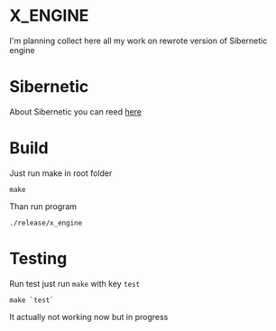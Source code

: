 # X_ENGINE
I'm planning collect here all my work on rewrote version of Sibernetic engine

# Sibernetic
About Sibernetic you can reed [here](sibernetic.org)

# Build
Just run make in root folder
	
	make

Than run program
	
	./release/x_engine

# Testing

Run test just run `make` with key `test` 

	make `test`

It actually not working now but in progress

